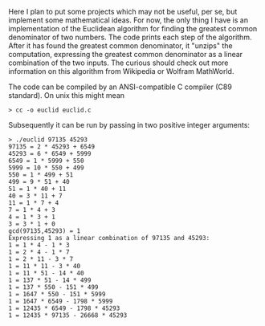 Here I plan to put some projects which may not be useful, per se, but implement some mathematical ideas. For now, the only thing I have is an implementation of the Euclidean algorithm for finding the greatest common denominator of two numbers. The code prints each step of the algorithm. After it has found the greatest common denominator, it "unzips" the computation, expressing the greatest common denominator as a linear combination of the two inputs. The curious should check out more information on this algorithm from Wikipedia or Wolfram MathWorld.

The code can be compiled by an ANSI-compatible C compiler (C89 standard). On unix this might mean

`> cc -o euclid euclid.c`

Subsequently it can be run by passing in two positive integer arguments:

```
> ./euclid 97135 45293
97135 = 2 * 45293 + 6549
45293 = 6 * 6549 + 5999
6549 = 1 * 5999 + 550
5999 = 10 * 550 + 499
550 = 1 * 499 + 51
499 = 9 * 51 + 40
51 = 1 * 40 + 11
40 = 3 * 11 + 7
11 = 1 * 7 + 4
7 = 1 * 4 + 3
4 = 1 * 3 + 1
3 = 3 * 1 + 0
gcd(97135,45293) = 1
Expressing 1 as a linear combination of 97135 and 45293:
1 = 1 * 4 - 1 * 3
1 = 2 * 4 - 1 * 7
1 = 2 * 11 - 3 * 7
1 = 11 * 11 - 3 * 40
1 = 11 * 51 - 14 * 40
1 = 137 * 51 - 14 * 499
1 = 137 * 550 - 151 * 499
1 = 1647 * 550 - 151 * 5999
1 = 1647 * 6549 - 1798 * 5999
1 = 12435 * 6549 - 1798 * 45293
1 = 12435 * 97135 - 26668 * 45293
```
